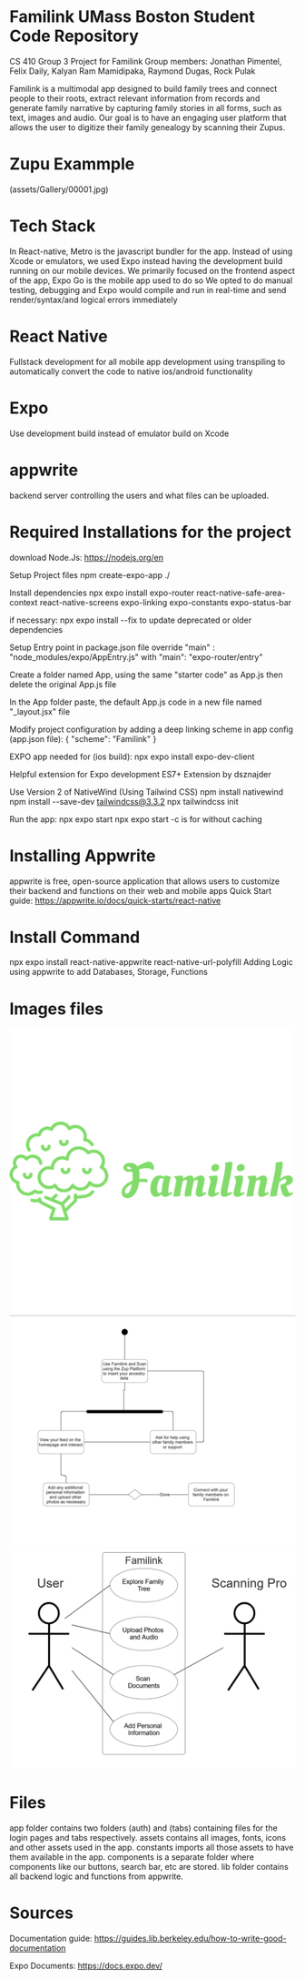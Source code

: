 
# Familink UMass Boston Student Code Repository
CS 410 Group 3 Project for Familink
Group members: Jonathan Pimentel, Felix Daily, Kalyan Ram Mamidipaka, Raymond Dugas, Rock Pulak 

Familink is a multimodal app designed to build family trees and connect people to their roots, extract relevant information from records and generate family narrative by capturing family stories in all forms, such as text, images and audio.
Our goal is to have an engaging user platform that allows the user to digitize their family genealogy by scanning their Zupus.

# Zupu Exammple 
(assets/Gallery/00001.jpg)

# Tech Stack 
In React-native, Metro is the javascript bundler for the app. Instead of using Xcode or emulators,  we used Expo instead having the development build running on our mobile devices.
We primarily focused on the frontend aspect of the app,  Expo Go is the mobile app used to do so 
We opted to do manual testing, debugging and Expo would compile and run in real-time and send render/syntax/and logical errors immediately

# React Native
Fullstack development for all mobile app development using transpiling to automatically convert the code to native ios/android functionality

# Expo
Use development build instead of emulator build on Xcode

# appwrite
backend server  controlling the users and what files can be uploaded.

# Required Installations for the project 
download Node.Js: https://nodejs.org/en

Setup Project files
npm create-expo-app ./    

Install dependencies 
npx expo install expo-router react-native-safe-area-context react-native-screens expo-linking expo-constants expo-status-bar

if necessary:
npx expo install --fix to update deprecated or older dependencies 

Setup Entry point in package.json file 
override "main" : "node_modules/expo/AppEntry.js" with "main": "expo-router/entry"

Create a folder named App, using the same "starter code" as App.js then delete the original App.js file 

In the App folder paste, the default App.js code in a new file named "_layout.jsx" file 

Modify project configuration by adding a deep linking scheme in app config (app.json file):
{
    "scheme": "Familink"
}

EXPO app needed for (ios build):
npx expo install expo-dev-client

Helpful extension for Expo development 
ES7+ Extension by dsznajder

Use Version 2 of NativeWind (Using Tailwind CSS)
npm install nativewind
npm install --save-dev tailwindcss@3.3.2
npx tailwindcss init 

Run the app:
npx expo start 
npx expo start -c is for without caching 


# Installing Appwrite
appwrite is free, open-source application that allows users to customize their backend and functions on their web and mobile apps
Quick Start guide: https://appwrite.io/docs/quick-starts/react-native


# Install Command 
npx expo install react-native-appwrite react-native-url-polyfill
Adding Logic using appwrite to add Databases, Storage, Functions 

# Images files
![logo](assets/images/horizontal-logo.png)
![activity](assets/images/image.png)
![use case diagram](assets/images/image-2.png)



# Files 
app folder contains two folders (auth) and (tabs) containing files for the login pages and tabs respectively.
assets contains all images, fonts, icons and other assets used in the app. 
constants imports all those assets to have them available in the app.
components is a separate folder where components like our buttons, search bar, etc are stored.
lib folder contains all backend logic and functions from appwrite. 

# Sources 
Documentation guide:
https://guides.lib.berkeley.edu/how-to-write-good-documentation

Expo Documents:
https://docs.expo.dev/

